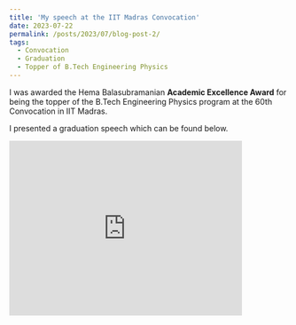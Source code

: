 ```yaml
---
title: 'My speech at the IIT Madras Convocation'
date: 2023-07-22
permalink: /posts/2023/07/blog-post-2/
tags:
  - Convocation
  - Graduation
  - Topper of B.Tech Engineering Physics
---
```

I was awarded the Hema Balasubramanian **Academic Excellence Award** for being the topper of the B.Tech Engineering Physics program at the 60th Convocation in IIT Madras.

I presented a graduation speech which can be found below.

<iframe width="420" height="315" src="https://youtu.be/Zp-qjMfIGgo" frameborder="0" allow="autoplay; encrypted-media" allowfullscreen></iframe>
